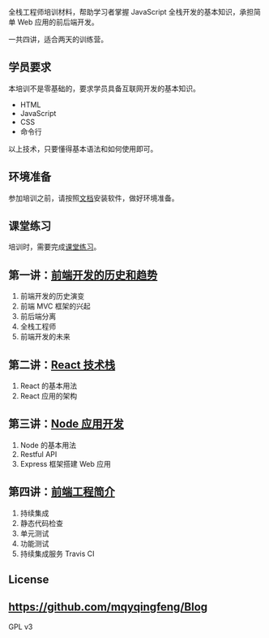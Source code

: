 全栈工程师培训材料，帮助学习者掌握 JavaScript 全栈开发的基本知识，承担简单 Web 应用的前后端开发。

一共四讲，适合两天的训练营。

## 学员要求

本培训不是零基础的，要求学员具备互联网开发的基本知识。

- HTML
- JavaScript
- CSS
- 命令行

以上技术，只要懂得基本语法和如何使用即可。

## 环境准备

参加培训之前，请按照[文档](docs/preparation.md)安装软件，做好环境准备。

## 课堂练习

培训时，需要完成[课堂练习](demos)。

## 第一讲：[前端开发的历史和趋势](./docs/history.md)

1. 前端开发的历史演变
2. 前端 MVC 框架的兴起
3. 前后端分离
4. 全栈工程师
5. 前端开发的未来

## 第二讲：[React 技术栈](./docs/react.md)

1. React 的基本用法
2. React 应用的架构

## 第三讲：[Node 应用开发](./docs/node.md)

1. Node 的基本用法
2. Restful API
3. Express 框架搭建 Web 应用

## 第四讲：[前端工程简介](./docs/engineering.md)

1. 持续集成
1. 静态代码检查
1. 单元测试
1. 功能测试
1. 持续集成服务 Travis CI

## License

## https://github.com/mqyqingfeng/Blog

GPL v3
